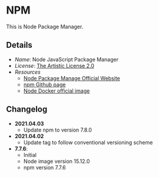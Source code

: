 # NPM
This is Node Package Manager.

## Details
- *Name*: Node JavaScript Package Manager
- *License*: [The Artistic License 2.0](https://github.com/npm/cli/blob/latest/LICENSE)
- *Resources*
  - [Node Package Manage Official Website](https://www.npmjs.com/)
  - [npm Github page](https://github.com/npm/cli)
  - [Node Docker official image](https://hub.docker.com/_/node)

## Changelog
- **2021.04.03**
  - Update npm to version 7.8.0
- **2021.04.02**
  - Update tag to follow conventional versioning scheme
- **7.7.6**:
  - Initial
  - Node image version 15.12.0
  - npm version 7.7.6
  